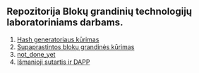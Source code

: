 ## Repozitorija Blokų grandinių technologijų laboratoriniams darbams. 

1. [Hash generatoriaus kūrimas](https://github.com/simces/vu-blockchain/tree/main/hash_gen)
2. [Supaprastintos blokų grandinės kūrimas](https://github.com/simces/VU-blockchain/tree/main/simplified_blockchain)
3. [not_done_yet]()
4. [Išmanioji sutartis ir DAPP](https://github.com/simces/VU-blockchain/tree/main/mini_casino-DAPP)

